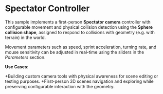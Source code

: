 # Spectator Controller

This sample implements a first-person **Spectator camera** controller with configurable movement and physical collision detection using the **Sphere collision shape**, assigned to respond to collisions with geometry (e.g. with terrain) in the world.

Movement parameters such as speed, sprint acceleration, turning rate, and mouse sensitivity can be adjusted in real-time using the sliders in the *Parameters* section.

**Use Cases:**

+Building custom camera tools with physical awareness for scene editing or testing purposes.
+First-person 3D scenes navigation and exploring while preserving configurable interaction with the geometry.